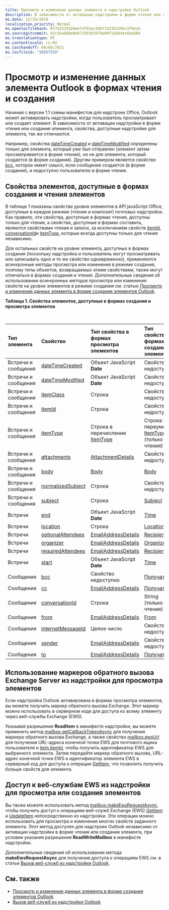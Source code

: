 ```yaml
---
title: Просмотр и изменение данных элемента в надстройке Outlook
description: В зависимости от активации надстройки в форме чтения или создания элемента, свойства, доступные надстройке для элемента, отличаются.
ms.date: 12/10/2019
localization_priority: Normal
ms.openlocfilehash: 0f7e2335420ee74765ec28bf7d33b339dc3fb6a5
ms.sourcegitcommit: 42c55a8d8e0447258393979a09f1ddb44c6be884
ms.translationtype: MT
ms.contentlocale: ru-RU
ms.lasthandoff: 09/08/2021
ms.locfileid: "58937550"
---
```

# <a name="get-and-set-outlook-item-data-in-read-or-compose-forms"></a>Просмотр и изменение данных элемента Outlook в формах чтения и создания

Начиная с версии 1.1 схемы манифестов для надстроек Office, Outlook может активировать надстройки, когда пользователь просматривает или создает элемент. В зависимости от активации надстройки в форме чтения или создания элемента, свойства, доступные надстройке для элемента, так же отличаются.

Например, свойства [dateTimeCreated](../reference/objectmodel/preview-requirement-set/office.context.mailbox.item.md#properties) и [dateTimeModified](../reference/objectmodel/preview-requirement-set/office.context.mailbox.item.md#properties) определены только для элемента, который уже был отправлен (элемент затем просматривается в форме чтения), но не для элемента, который создается (в форме создания). Другим примером является свойство [bcc](../reference/objectmodel/preview-requirement-set/office.context.mailbox.item.md#properties), которое имеет смысл, если сообщение создается (в форме создания), и недоступно пользователю в форме чтения.

## <a name="item-properties-available-in-compose-and-read-forms"></a>Свойства элементов, доступные в формах создания и чтения элементов

В таблице 1 показаны свойства уровня элементов в API javaScript Office, доступные в каждом режиме (чтение и композит) почтовых надстройок. Как правило, эти свойства, доступные в формах чтения, доступны только для чтения, а свойства, доступные в формах составить, являются свойствами чтения и записи, за исключением свойств [itemId,](../reference/objectmodel/preview-requirement-set/office.context.mailbox.item.md#properties) [conversationId](../reference/objectmodel/preview-requirement-set/office.context.mailbox.item.md#properties)и [itemType,](../reference/objectmodel/preview-requirement-set/office.context.mailbox.item.md#properties) которые всегда доступны только для чтения независимо.

Для остальных свойств на уровне элемента, доступных в формах создания (поскольку надстройка и пользователь могут просматривать или записывать одно и то же свойство одновременно), применяются асинхронные методы просмотра или изменения в режиме создания, поэтому типы объектов, возвращаемых этими свойствами, также могут отличаться в формах создания и чтения. Дополнительные сведения об использовании асинхронных методов просмотра или изменения свойств на уровне элементов в режиме создания см. статью [Просмотр и изменение данных элемента в форме создания элементов Outlook](get-and-set-item-data-in-a-compose-form.md).


**Таблица 1. Свойства элементов, доступные в формах создания и просмотра элементов**

<br/>

|**Тип элемента**|**Свойство**|**Тип свойства в формах просмотра элементов**|**Тип свойства в формах создания элементов**|
|:-----|:-----|:-----|:-----|
|Встречи и сообщения|[dateTimeCreated](../reference/objectmodel/preview-requirement-set/office.context.mailbox.item.md#properties)|Объект JavaScript **Date**|Свойство недоступно|
|Встречи и сообщения|[dateTimeModified](../reference/objectmodel/preview-requirement-set/office.context.mailbox.item.md#properties)|Объект JavaScript **Date**|Свойство недоступно|
|Встречи и сообщения|[itemClass](../reference/objectmodel/preview-requirement-set/office.context.mailbox.item.md#properties)|Строка|Свойство недоступно|
|Встречи и сообщения|[itemId](../reference/objectmodel/preview-requirement-set/office.context.mailbox.item.md#properties)|Строка|Свойство недоступно|
|Встречи и сообщения|[itemType](../reference/objectmodel/preview-requirement-set/office.context.mailbox.item.md#properties)|Строка в перечислении [ItemType](/javascript/api/outlook/office.mailboxenums.itemtype)|Строка в переумериях [ItemType](/javascript/api/outlook/office.mailboxenums.itemtype) (только для чтения)|
|Встречи и сообщения|[attachments](../reference/objectmodel/preview-requirement-set/office.context.mailbox.item.md#properties)|[AttachmentDetails](/javascript/api/outlook/office.attachmentdetails)|Свойство недоступно|
|Встречи и сообщения|[body](../reference/objectmodel/preview-requirement-set/office.context.mailbox.item.md#properties)|[Body](/javascript/api/outlook/office.body)|[Body](/javascript/api/outlook/office.body)|
|Встречи и сообщения|[normalizedSubject](../reference/objectmodel/preview-requirement-set/office.context.mailbox.item.md#properties)|Строка|Свойство недоступно|
|Встречи и сообщения|[subject](../reference/objectmodel/preview-requirement-set/office.context.mailbox.item.md#properties)|Строка|[Subject](/javascript/api/outlook/office.subject)|
|Встречи|[end](../reference/objectmodel/preview-requirement-set/office.context.mailbox.item.md#properties)|Объект JavaScript **Date**|[Time](/javascript/api/outlook/office.time)|
|Встречи|[location](../reference/objectmodel/preview-requirement-set/office.context.mailbox.item.md#properties)|Строка|[Location](/javascript/api/outlook/office.location)|
|Встречи|[optionalAttendees](../reference/objectmodel/preview-requirement-set/office.context.mailbox.item.md#properties)|[EmailAddressDetails](/javascript/api/outlook/office.emailaddressdetails)|[Recipients](/javascript/api/outlook/office.recipients)|
|Встречи|[organizer](../reference/objectmodel/preview-requirement-set/office.context.mailbox.item.md#properties)|[EmailAddressDetails](/javascript/api/outlook/office.emailaddressdetails)|[Organizer](/javascript/api/outlook/office.organizer)|
|Встречи|[requiredAttendees](../reference/objectmodel/preview-requirement-set/office.context.mailbox.item.md#properties)|[EmailAddressDetails](/javascript/api/outlook/office.emailaddressdetails)|[Recipients](/javascript/api/outlook/office.recipients)|
|Встречи|[start](../reference/objectmodel/preview-requirement-set/office.context.mailbox.item.md#properties)|Объект JavaScript **Date**|[Time](/javascript/api/outlook/office.time)|
|Сообщения|[bcc](../reference/objectmodel/preview-requirement-set/office.context.mailbox.item.md#properties)|Свойство недоступно|[Получатели](/javascript/api/outlook/office.recipients)|
|Сообщения|[cc](../reference/objectmodel/preview-requirement-set/office.context.mailbox.item.md#properties)|[EmailAddressDetails](/javascript/api/outlook/office.emailaddressdetails)|[Получатели](/javascript/api/outlook/office.recipients)|
|Сообщения|[conversationId](../reference/objectmodel/preview-requirement-set/office.context.mailbox.item.md#properties)|Строка|String (только для чтения)|
|Сообщения|[from](../reference/objectmodel/preview-requirement-set/office.context.mailbox.item.md#properties)|[EmailAddressDetails](/javascript/api/outlook/office.emailaddressdetails)|[From](/javascript/api/outlook/office.from)|
|Сообщения|[internetMessageId](../reference/objectmodel/preview-requirement-set/office.context.mailbox.item.md#properties)|Целое число|Свойство недоступно|
|Сообщения|[sender](../reference/objectmodel/preview-requirement-set/office.context.mailbox.item.md#properties)|[EmailAddressDetails](/javascript/api/outlook/office.emailaddressdetails)|Свойство недоступно|
|Сообщения|[to](../reference/objectmodel/preview-requirement-set/office.context.mailbox.item.md#properties)|[EmailAddressDetails](/javascript/api/outlook/office.emailaddressdetails)|[Получатели](/javascript/api/outlook/office.recipients)|

## <a name="use-exchange-server-callback-tokens-from-a-read-add-in"></a>Использование маркеров обратного вызова Exchange Server из надстройки для просмотра элементов

Если надстройка Outlook активирована в формах просмотра элементов, вы можете получить маркер обратного вызова Exchange. Этот маркер можно использовать в серверном коде для доступа ко всему элементу через веб-службы Exchange (EWS).

Указывая разрешение **ReadItem** в манифесте надстройки, вы можете применить метод [mailbox.getCallbackTokenAsync](../reference/objectmodel/preview-requirement-set/office.context.mailbox.md#methods) для получения маркера обратного вызова Exchange, а также свойство [mailbox.ewsUrl](../reference/objectmodel/preview-requirement-set/office.context.mailbox.md#properties) для получения URL-адреса конечной точки EWS для почтового ящика пользователя и [item.itemId](../reference/objectmodel/preview-requirement-set/office.context.mailbox.item.md#properties), чтобы получить идентификатор EWS для выбранного элемента. Затем передайте маркер обратного вызова, URL-адрес конечной точки EWS и идентификатор элемента EWS в серверный код для доступа к операции [GetItem](/exchange/client-developer/web-service-reference/getitem-operation), что позволить получить больше свойств для элемента.


## <a name="access-ews-from-a-read-or-compose-add-in"></a>Доступ к веб-службам EWS из надстройки для просмотра или создания элементов

Вы также можете использовать метод [mailbox.makeEwsRequestAsync](../reference/objectmodel/preview-requirement-set/office.context.mailbox.md#methods), чтобы получить доступ к операциям веб-служб Exchange (EWS) [GetItem](/exchange/client-developer/web-service-reference/getitem-operation) и [UpdateItem](/exchange/client-developer/web-service-reference/updateitem-operation) непосредственно из надстройки. Эти операции можно использовать для просмотра и изменения многих свойств заданного элемента. Этот метод доступен для надстроек Outlook независимо от активации надстройки в форме чтения или создания элемента, при условии указания разрешения **ReadWriteMailbox** в манифесте надстройки.

Дополнительные сведения об использовании метода **makeEwsRequestAsync** для получения доступа к операциям EWS см. в статье [Вызов веб-служб из надстройки Outlook](web-services.md).


## <a name="see-also"></a>См. также

- [Просмотр и изменение данных элемента в форме создания элементов Outlook](get-and-set-item-data-in-a-compose-form.md)
- [Вызов веб-служб из надстройки Outlook](web-services.md)
